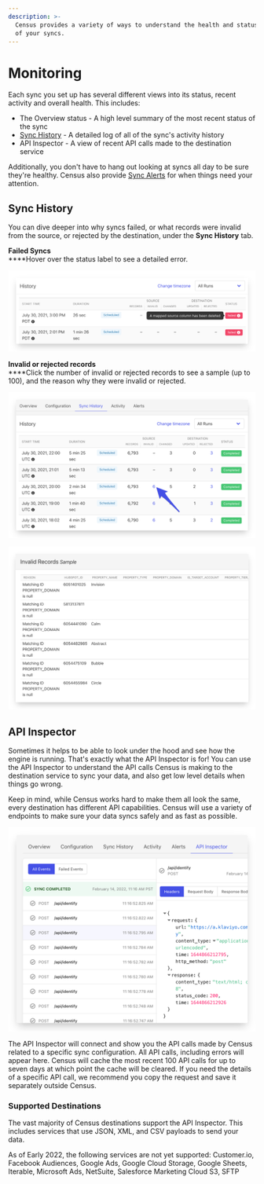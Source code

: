 ```yaml
---
description: >-
  Census provides a variety of ways to understand the health and status of each
  of your syncs.
---
```


# Monitoring

Each sync you set up has several different views into its status, recent activity and overall health. This includes:

* The Overview status - A high level summary of the most recent status of the sync
* [Sync History](sync-monitoring.md#sync-history) - A detailed log of all of the sync's activity history
* API Inspector - A view of recent API calls made to the destination service

Additionally, you don't have to hang out looking at syncs all day to be sure they're healthy. Census also provide [Sync Alerts](alerts.md) for when things need your attention.

## Sync History

You can dive deeper into why syncs failed, or what records were invalid from the source, or rejected by the destination, under the **Sync History** tab.

**Failed Syncs**\
****Hover over the status label to see a detailed error.

![](../../.gitbook/assets/screely-1645080534122.png)

**Invalid or rejected records**\
****Click the number of invalid or rejected records to see a sample (up to 100), and the reason why they were invalid or rejected.

![View Invalid Records by clicking on the number ](../../.gitbook/assets/screely-1645080511587.png)

![List of records that were filtered because they were invalid](../../.gitbook/assets/screely-1645080472339.png)

## API Inspector

Sometimes it helps to be able to look under the hood and see how the engine is running. That's exactly what the API Inspector is for! You can use the API Inspector to understand the API calls Census is making to the destination service to sync your data, and also get low level details when things go wrong.&#x20;

Keep in mind, while Census works hard to make them all look the same, every destination has different API capabilities. Census will use a variety of endpoints to make sure your data syncs safely and as fast as possible.

![](../../.gitbook/assets/screely-1645144592653.png)

The API Inspector will connect and show you the API calls made by Census related to a specific sync configuration. All API calls, including errors will appear here. Census will cache the most recent 100 API calls for up to seven days at which point the cache will be cleared. If you need the details of a specific API call, we recommend you copy the request and save it separately outside Census.&#x20;

### Supported Destinations

The vast majority of Census destinations support the API Inspector. This includes services that use JSON, XML, and CSV payloads to send your data.&#x20;

As of Early 2022, the following services are not yet supported: Customer.io, Facebook Audiences, Google Ads, Google Cloud Storage, Google Sheets, Iterable, Microsoft Ads, NetSuite, Salesforce Marketing Cloud S3, SFTP

